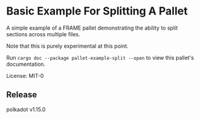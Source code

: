 <!-- markdown-link-check-disable -->
# Basic Example For Splitting A Pallet
A simple example of a FRAME pallet demonstrating the ability to split sections across multiple
files.

Note that this is purely experimental at this point.

Run `cargo doc --package pallet-example-split --open` to view this pallet's documentation.

License: MIT-0


## Release

polkadot v1.15.0
